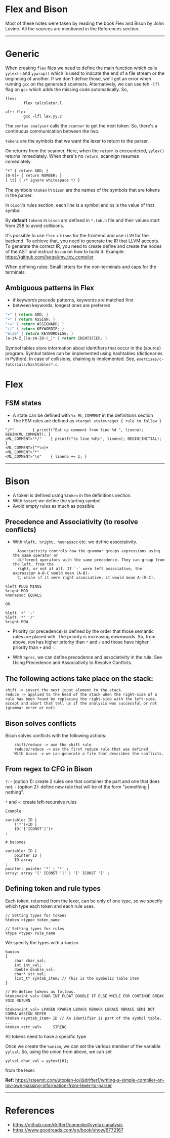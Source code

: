 # Flex and Bison
Most of these notes were taken by reading the book Flex and Bison by John Levine. All the sources are mentioned in the References section.

---

# Generic

When creating `flex` files we need to define the main function which calls `yylex()` and `yywrap()` which is used to indcate the end of a file stream or the beginning of another. If we don't define those, we'll get an error when running `gcc` on the generated scanners. Alternatively, we can use teh `-lfl` flag on `gcc` which adds the missing code automatically. So,

```shell
flex:
        flex calculator.l

alt: flex
        gcc -lfl lex.yy.c
```

The `syntax analyser` calls the `scanner` to get the next token. So, there's a continuous communication between the two.

`tokens` are the symbols that we want the lexer to return to the parser.

On returns from the scanner. Here, when the `return` is encountered, `yylex()` returns immediately. When there's no `return`, scannign resumes immediately.

```flex
"+" { return ADD; }
[0-9]+ { return NUMBER; }
[ \t] { /* ignore whitespace */ }
```

The symbols `%token` in `bison` are the names of the symbols that are tokens in the parser.

In `bison`'s rules section, each line is a symbol and `$$` is the value of that symbol.

By **default** `token`s in `bison` are defined in `*.tab.h` file and their values start from 258 to avoid collisions.

It's possible to use `flex` + `bison` for the frontend and use `LLVM` for the backend.
To achieve that, you need to generate the IR that LLVM accepts.
To generate the correct IR, you need to create define and create the nodes of the AST and instruct `bison` on how to build it.
Example: https://github.com/lsegal/my_toy_compiler

When defining rules: Small letters for the non-terminals and caps for the terminals.

## Ambiguous patterns in Flex

- if keywords precede patterns, keywords are matched first
- between keywords, longest ones are preferred

```C
"+" { return ADD; }
"=" { return ASSIGN; }
"+=" { return ASSIGNADD; }
"if" { return KEYWORDIF; }
"else" { return KEYWORDELSE; }
[a-zA-Z_][a-zA-Z0-9_]* { return IDENTIFIER; }
```

Symbol tables store information about identifiers that occur in the (source) program. Symbol tables can be implemented using hashtables (dictionaries in Python).
In case of collisions, chaining is implemented. See, `exercises/c-tutorials/hashtables*.c`.

# Flex


## FSM states

- A state can be defined with `%x ML_COMMENT` in the definitions section
- The FSM rules are defined as `<target state>regex { rule to follow }`
```
"/*"		{ printf("Eat up comment from line %d ", lineno); BEGIN(ML_COMMENT); }
<ML_COMMENT>"*/" 	{ printf("to line %d\n", lineno); BEGIN(INITIAL); }
<ML_COMMENT>[^*\n]+		
<ML_COMMENT>"*"			
<ML_COMMENT>"\n"	{ lineno += 1; }
```
---

# Bison

- A token is defined using `%token` in the definitions section.
- With `%start` we define the starting symbol.
- Avoid empty rules as much as possible.

## Precedence and Associativity (to resolve conflicts)

- With `%left, %right, %nonassoc` etc. we define associativity.

		Associativity controls how the grammar groups expressions using the same operator or
		different operators with the same precedence. They can group from the left, from the
		right, or not at all. If `-` were left associative, the expression A-B-C would mean (A-B)-
		C, while if it were right associative, it would mean A-(B-C).

```
%left PLUS MINUS
%right MOD
%nonassoc EQUALS

OR

%left '+' '-'
%left '*' '/'
%right POW
```

- Priority (or precedence) is defined by the order that those semantic rules are placed wth. The priority is increasing downwards. So, from above, `POW` has higher priority than `*` and `/` and those have higher priority than `+` and `-`.

- With `%prec`, we can define precedence and associativity in the rule. See Using Precedence and Associativity to Resolve Conflicts.

## The following actions take place on the stack:

```
shift -> insert the next input element to the stack.
reduce -> applied to the head of the stack when the right-side of a rule has been found by replacing the right-side with the left-side.
accept and abort that tell us if the analysis was successful or not (grammar error or not)
```

## Bison solves conflicts

Bison solves conflicts with the following actions:

		shift/reduce -> use the shift rule
		reduce/reduce -> use the first reduce rule that was defined
		With bison -v we can generate a file that describes the conflicts.

## From regex to CFG in Bison

`?`: 
	- (option 1): create 2 rules one that container the part and one that does not.
	- (option 2): define new rule that will be of the form "something | nothing".

`*` and `+`: create left-recursive rules

`Example`

```
variable: ID |
    ('*')+ID |
    ID('['ICONST']')+
;

# becomes

variable: ID |
    pointer ID |
    ID array
;
pointer: pointer '*' | '*' ;
array: array '[' ICONST ']' | '[' ICONST ']' ;
```

## Defining token and rule types

Each token, returned from the lexer, can be only of one type, so we specify which type each token and each rule uses.

```
// Setting types for tokens
%token <type> token_name

// Setting types for rules
%type <type> rule_name
```

We specify the types with a `%union`.

```
%union
{
    char char_val;
	int int_val;
	double double_val;
    char* str_val;
	list_t* symtab_item; // This is the symbolic table item
}

// We define tokens as follows.
%token<int_val> CHAR INT FLOAT DOUBLE IF ELSE WHILE FOR CONTINUE BREAK VOID RETURN
...
%token<int_val> LPAREN RPAREN LBRACK RBRACK LBRACE RBRACE SEMI DOT COMMA ASSIGN REFER
%token <symtab_item> ID // An identifier is part of the symbol table.
...
%token <str_val>     STRING
```

All tokens need to have a specific type

Once we create the `%union`, we can set the various member of the variable `yylval`. So, using the union from above, we can set

```
yylval.char_val = yytext[0];
```

from the lexer.

**Ref:** https://steemit.com/utopian-io/@drifter1/writing-a-simple-compiler-on-my-own-passing-information-from-lexer-to-parser

---

# References

- https://github.com/drifter1/compiler#syntax-analysis
- https://www.goodreads.com/en/book/show/6772167
